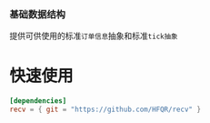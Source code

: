 ### 基础数据结构

提供可供使用的标准`订单信息`抽象和标准`tick抽象`

# 快速使用

```toml
[dependencies]
recv = { git = "https://github.com/HFQR/recv" }
```